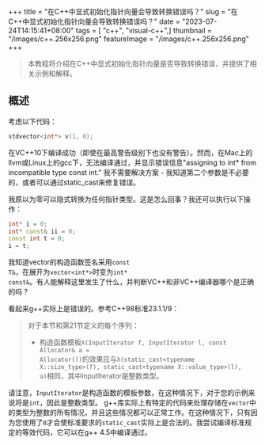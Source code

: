 +++
title = "在C++中显式初始化指针向量会导致转换错误吗？"
slug = "在C++中显式初始化指针向量会导致转换错误吗？"
date = "2023-07-24T14:15:41+08:00"
tags = [ "c++", "visual-c++",]
thumbnail = "/images/c++.256x256.png"
featureImage = "/images/c++.256x256.png"
+++


> 本教程将介绍在C++中显式初始化指针向量是否导致转换错误，并提供了相关示例和解释。

## 概述

考虑以下代码：

```cpp
stdvector<int*> v(1, 0);
```

在VC++10下编译成功（即使在最高警告级别下也没有警告）。然而，在Mac上的llvm或Linux上的gcc下，无法编译通过，并显示错误信息"assigning to int* from incompatible type const int." 我不需要解决方案 - 我知道第二个参数是不必要的，或者可以通过static_cast来修复错误。

我原以为零可以隐式转换为任何指针类型。这是怎么回事？我还可以执行以下操作：

```cpp
int* i = 0;
int* const& ii = 0;
const int t = 0;
i = t;
```

我知道vector的构造函数签名采用<code>const T&</code>，在展开为<code>vector<int*></code>时变为<code>int* const&</code>。有人能解释这里发生了什么，并判断VC++和非VC++编译器哪个是正确的吗？

看起来g++实际上是错误的。参考C++98标准23.1.1/9：

> 对于本节和第21节定义的每个序列：
> 
> - 构造函数模板<code>X(InputIterator f, InputIterator l, const Allocator&amp; a = Allocator())</code>的效果应与<code>X(static_cast&lt;typename X::size_type&gt;(f), static_cast&lt;typename X::value_type&gt;(l), a)</code>相同，其中InputIterator是整数类型。

请注意，<code>InputIterator</code>是构造函数的模板参数，在这种情况下，对于您的示例来说将是<code>int</code>，因此是整数类型。 g++库实际上有特定的代码来处理存储在<code>vector</code>中的类型为整数的所有情况，并且这些情况都可以正常工作。在这种情况下，只有因为您使用了<code>0</code>才会使标准要求的<code>static_cast</code>实际上是合法的。我尝试编译标准规定的等效代码，它可以在g++ 4.5中编译通过。


